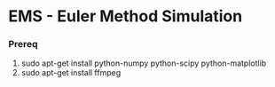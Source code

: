 # EMS - Euler Method Simulation
### Prereq
1. sudo apt-get install python-numpy python-scipy python-matplotlib
2. sudo apt-get install ffmpeg
